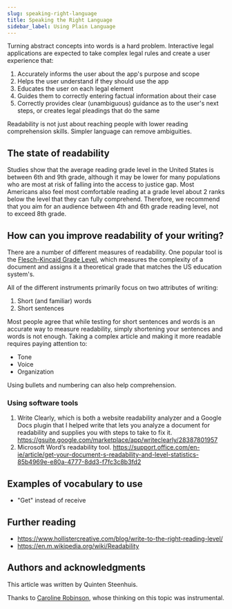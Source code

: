 ```yaml
---
slug: speaking-right-language
title: Speaking the Right Language
sidebar_label: Using Plain Language
---
```


Turning abstract concepts into words is a hard problem. Interactive legal applications are expected
to take complex legal rules and create a user experience that:

1. Accurately informs the user about the app's purpose and scope
1. Helps the user understand if they should use the app
1. Educates the user on each legal element
1. Guides them to correctly entering factual information about their case
1. Correctly provides clear (unambiguous) guidance as to the user's next steps, or creates legal pleadings that do the same

Readability is not just about reaching people with lower reading comprehension skills. Simpler language can remove ambiguities.

## The state of readability

Studies show that the average reading grade level in the United States is between 6th and 9th grade, although it may be lower for
many populations who are most at risk of falling into the access to justice gap. Most Americans also feel most comfortable reading
at a grade level about 2 ranks below the level that they can fully comprehend. Therefore, we recommend that you aim for an audience
between 4th and 6th grade reading level, not to exceed 8th grade.

## How can you improve readability of your writing?

There are a number of different measures of readability. One popular tool is the [Flesch-Kincaid Grade Level](https://en.wikipedia.org/wiki/Flesch%E2%80%93Kincaid_readability_tests), which measures
the complexity of a document and assigns it a theoretical grade that matches the US education system's.

All of the different instruments primarily focus on two attributes of writing:

1. Short (and familiar) words
1. Short sentences

Most people agree that while testing for short sentences and words is an accurate way to measure readability, simply shortening your sentences and words is not enough. Taking a complex article and making it more readable requires paying attention to:

* Tone
* Voice
* Organization

Using bullets and numbering can also help comprehension.

### Using software tools

1.	Write Clearly, which is both a website readability analyzer and a Google Docs plugin that I helped write that lets you analyze a document for readability and supplies you with steps to take to fix it. https://gsuite.google.com/marketplace/app/writeclearly/28387801957
2.	Microsoft Word’s readability tool. https://support.office.com/en-ie/article/get-your-document-s-readability-and-level-statistics-85b4969e-e80a-4777-8dd3-f7fc3c8b3fd2


## Examples of vocabulary to use

* "Get" instead of receive

## Further reading

* https://www.hollistercreative.com/blog/write-to-the-right-reading-level/
* https://en.m.wikipedia.org/wiki/Readability

## Authors and acknowledgments

This article was written by Quinten Steenhuis.

Thanks to [Caroline Robinson](https://www.mlri.org/staff-member/caroline-robinson/), whose thinking on this topic was instrumental.